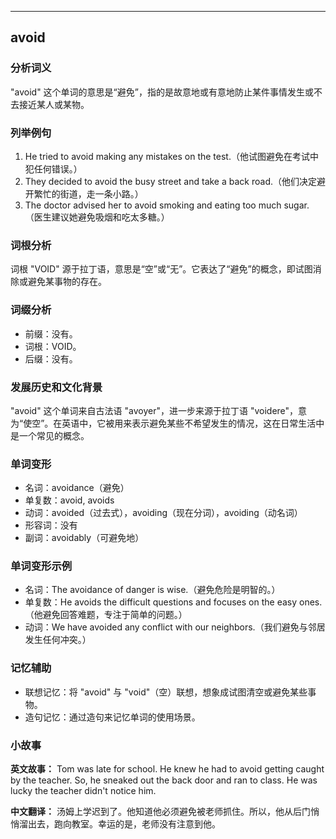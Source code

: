 
---------------
## avoid
### 分析词义
"avoid" 这个单词的意思是“避免”，指的是故意地或有意地防止某件事情发生或不去接近某人或某物。

### 列举例句
1. He tried to avoid making any mistakes on the test.（他试图避免在考试中犯任何错误。）
2. They decided to avoid the busy street and take a back road.（他们决定避开繁忙的街道，走一条小路。）
3. The doctor advised her to avoid smoking and eating too much sugar.（医生建议她避免吸烟和吃太多糖。）

### 词根分析
词根 "VOID" 源于拉丁语，意思是“空”或“无”。它表达了“避免”的概念，即试图消除或避免某事物的存在。

### 词缀分析
- 前缀：没有。
- 词根：VOID。
- 后缀：没有。

### 发展历史和文化背景
"avoid" 这个单词来自古法语 "avoyer"，进一步来源于拉丁语 "voidere"，意为“使空”。在英语中，它被用来表示避免某些不希望发生的情况，这在日常生活中是一个常见的概念。

### 单词变形
- 名词：avoidance（避免）
- 单复数：avoid, avoids
- 动词：avoided（过去式），avoiding（现在分词），avoiding（动名词）
- 形容词：没有
- 副词：avoidably（可避免地）

### 单词变形示例
- 名词：The avoidance of danger is wise.（避免危险是明智的。）
- 单复数：He avoids the difficult questions and focuses on the easy ones.（他避免回答难题，专注于简单的问题。）
- 动词：We have avoided any conflict with our neighbors.（我们避免与邻居发生任何冲突。）

### 记忆辅助
- 联想记忆：将 "avoid" 与 "void"（空）联想，想象成试图清空或避免某些事物。
- 造句记忆：通过造句来记忆单词的使用场景。

### 小故事
**英文故事：**
Tom was late for school. He knew he had to avoid getting caught by the teacher. So, he sneaked out the back door and ran to class. He was lucky the teacher didn't notice him.

**中文翻译：**
汤姆上学迟到了。他知道他必须避免被老师抓住。所以，他从后门悄悄溜出去，跑向教室。幸运的是，老师没有注意到他。

